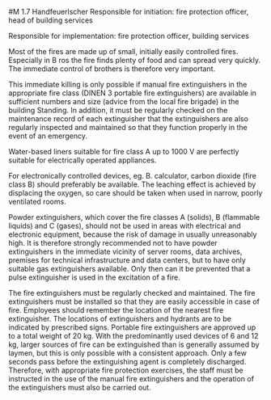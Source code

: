 #M 1.7 Handfeuerlscher
Responsible for initiation: fire protection officer, head of building services

Responsible for implementation: fire protection officer, building services

Most of the fires are made up of small, initially easily controlled fires. Especially in B ros the fire finds plenty of food and can spread very quickly. The immediate control of brothers is therefore very important.

This immediate killing is only possible if manual fire extinguishers in the appropriate fire class (DINEN 3 portable fire extinguishers) are available in sufficient numbers and size (advice from the local fire brigade) in the building Standing. In addition, it must be regularly checked on the maintenance record of each extinguisher that the extinguishers are also regularly inspected and maintained so that they function properly in the event of an emergency.

Water-based liners suitable for fire class A up to 1000 V are perfectly suitable for electrically operated appliances.

For electronically controlled devices, eg. B. calculator, carbon dioxide (fire class B) should preferably be available. The leaching effect is achieved by displacing the oxygen, so care should be taken when used in narrow, poorly ventilated rooms.

Powder extinguishers, which cover the fire classes A (solids), B (flammable liquids) and C (gases), should not be used in areas with electrical and electronic equipment, because the risk of damage in usually unreasonably high. It is therefore strongly recommended not to have powder extinguishers in the immediate vicinity of server rooms, data archives, premises for technical infrastructure and data centers, but to have only suitable gas extinguishers available. Only then can it be prevented that a pulse extinguisher is used in the excitation of a fire.

The fire extinguishers must be regularly checked and maintained. The fire extinguishers must be installed so that they are easily accessible in case of fire. Employees should remember the location of the nearest fire extinguisher. The locations of extinguishers and hydrants are to be indicated by prescribed signs. Portable fire extinguishers are approved up to a total weight of 20 kg. With the predominantly used devices of 6 and 12 kg, larger sources of fire can be extinguished than is generally assumed by laymen, but this is only possible with a consistent approach. Only a few seconds pass before the extinguishing agent is completely discharged. Therefore, with appropriate fire protection exercises, the staff must be instructed in the use of the manual fire extinguishers and the operation of the extinguishers must also be carried out.



